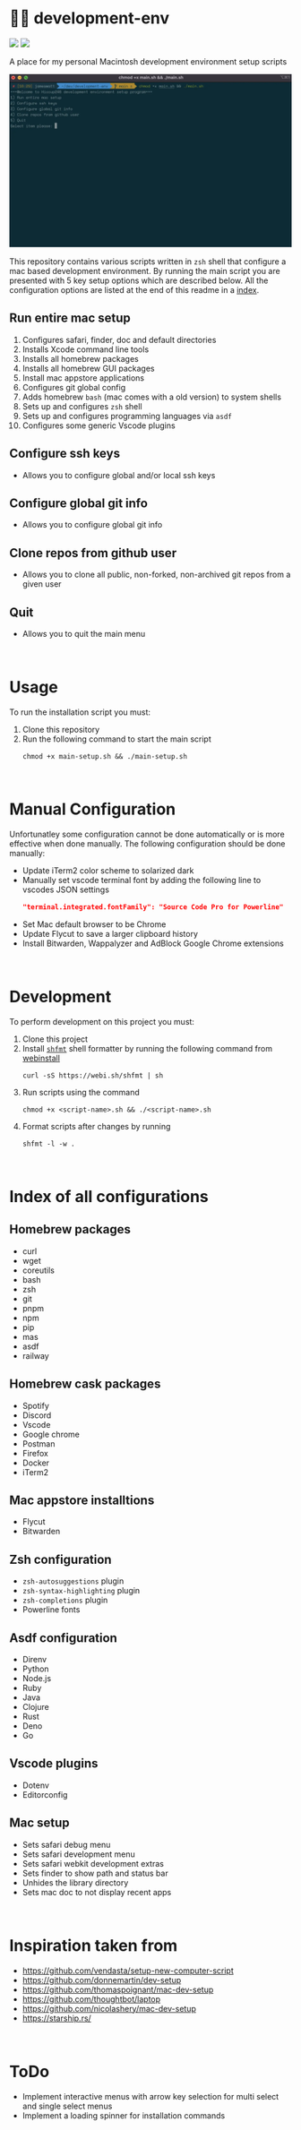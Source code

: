 # 👨‍💻 development-env
![](https://img.shields.io/github/license/Hiccup246/development-env)
![](https://img.shields.io/github/languages/code-size/Hiccup246/development-env)

A place for my personal Macintosh development environment setup scripts

![program-main-menu-screenshot](https://raw.githubusercontent.com/Hiccup246/development-env/main/program-main-menu-screenshot.webp)


This repository contains various scripts written in `zsh` shell that configure a mac based development environment. By running the main script you are presented with 5 key setup options which are described below. All the configuration options are listed at the end of this readme in a [index](#Index-of-all-configurations).

## Run entire mac setup
1. Configures safari, finder, doc and default directories
2. Installs Xcode command line tools
3. Installs all homebrew packages
4. Installs all homebrew GUI packages
5. Install mac appstore applications
6. Configures git global config
7. Adds homebrew `bash` (mac comes with a old version) to system shells
8. Sets up and configures `zsh` shell
9. Sets up and configures programming languages via `asdf`
10. Configures some generic Vscode plugins
## Configure ssh keys
- Allows you to configure global and/or local ssh keys
## Configure global git info
- Allows you to configure global git info
## Clone repos from github user
- Allows you to clone all public, non-forked, non-archived git repos from a given user
## Quit
- Allows you to quit the main menu

<br>

# Usage
To run the installation script you must:
1. Clone this repository
2. Run the following command to start the main script
   ```
   chmod +x main-setup.sh && ./main-setup.sh
   ```

<br>

# Manual Configuration
Unfortunatley some configuration cannot be done automatically or is more effective when done manually. The following configuration should be done manually:
- Update iTerm2 color scheme to solarized dark
- Manually set vscode terminal font by adding the following line to vscodes JSON settings
  ```json
  "terminal.integrated.fontFamily": "Source Code Pro for Powerline"
  ```
- Set Mac default browser to be Chrome
- Update Flycut to save a larger clipboard history
- Install Bitwarden, Wappalyzer and AdBlock Google Chrome extensions

<br>

# Development
To perform development on this project you must:
1. Clone this project
2. Install [`shfmt`](https://github.com/mvdan/sh) shell formatter by running the following command from [webinstall](https://webinstall.dev/shfmt/)
   ```
   curl -sS https://webi.sh/shfmt | sh
   ```
3. Run scripts using the command
   ```
   chmod +x <script-name>.sh && ./<script-name>.sh
   ```
4. Format scripts after changes by running
   ```
   shfmt -l -w .
   ```

<br>

# Index of all configurations
## Homebrew packages
- curl
- wget
- coreutils
- bash
- zsh 
- git
- pnpm
- npm
- pip
- mas
- asdf
- railway

## Homebrew cask packages
- Spotify
- Discord
- Vscode
- Google chrome
- Postman
- Firefox
- Docker
- iTerm2

## Mac appstore installtions
- Flycut
- Bitwarden

## Zsh configuration
- `zsh-autosuggestions` plugin
- `zsh-syntax-highlighting` plugin
- `zsh-completions` plugin
- Powerline fonts

## Asdf configuration
- Direnv
- Python
- Node.js
- Ruby
- Java
- Clojure
- Rust
- Deno
- Go

## Vscode plugins
- Dotenv
- Editorconfig

## Mac setup
- Sets safari debug menu
- Sets safari development menu
- Sets safari webkit development extras
- Sets finder to show path and status bar
- Unhides the library directory
- Sets mac doc to not display recent apps

<br>

# Inspiration taken from
- https://github.com/vendasta/setup-new-computer-script
- https://github.com/donnemartin/dev-setup
- https://github.com/thomaspoignant/mac-dev-setup
- https://github.com/thoughtbot/laptop
- https://github.com/nicolashery/mac-dev-setup
- https://starship.rs/

<br>

# ToDo
- Implement interactive menus with arrow key selection for multi select and single select menus
- Implement a loading spinner for installation commands